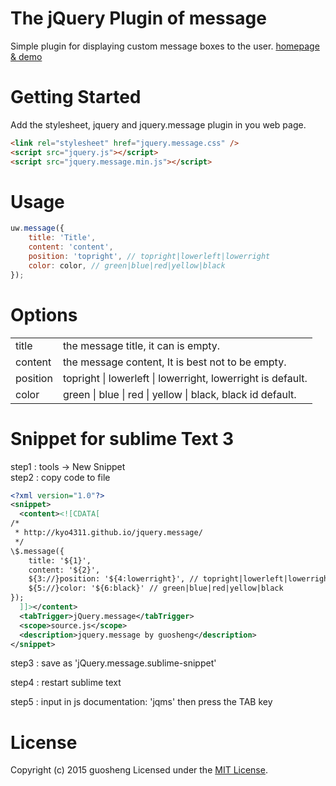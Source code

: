 # The jQuery Plugin of message

Simple plugin for displaying custom message boxes to the user. [homepage & demo](http://kyo4311.github.io/jquery.message/)

# Getting Started
Add the stylesheet, jquery and jquery.message plugin in you web page.
```html
<link rel="stylesheet" href="jquery.message.css" />
<script src="jquery.js"></script>
<script src="jquery.message.min.js"></script>
```

# Usage
```js
uw.message({
    title: 'Title',
    content: 'content',
    position: 'topright', // topright|lowerleft|lowerright
    color: color, // green|blue|red|yellow|black
});
```

# Options
<table>
    <tr>
        <td>title</td>
        <td>the message title, it can is empty.</td>
    </tr>
    <tr>
        <td>content</td>
        <td>the message content, It is best not to be empty.</td>
    </tr>
    <tr>
        <td>position</td>
        <td>topright | lowerleft | lowerright, lowerright is default.</td>
    </tr>
    <tr>
        <td>color</td>
        <td>green | blue | red | yellow | black, black id default.</td>
    </tr>
</table>


# Snippet for sublime Text 3
step1 : tools -> New Snippet    
step2 : copy code to file
```xml
<?xml version="1.0"?>
<snippet>
  <content><![CDATA[
/*
 * http://kyo4311.github.io/jquery.message/
 */
\$.message({
    title: '${1}',
    content: '${2}',
    ${3://}position: '${4:lowerright}', // topright|lowerleft|lowerright
    ${5://}color: '${6:black}' // green|blue|red|yellow|black
});
  ]]></content>
  <tabTrigger>jQuery.message</tabTrigger>
  <scope>source.js</scope>
  <description>jquery.message by guosheng</description>
</snippet>
```
step3 : save as 'jQuery.message.sublime-snippet'   

step4 : restart sublime text

step5 : input in js documentation: 'jqms' then press the TAB key

# License
Copyright (c) 2015 guosheng 
Licensed under the [MIT License](https://github.com/umdjs/umd/blob/master/LICENSE.md).
